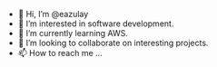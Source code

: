 - 👋 Hi, I’m @eazulay
- 👀 I’m interested in software development.
- 🌱 I’m currently learning AWS.
- 💞️ I’m looking to collaborate on interesting projects.
- 📫 How to reach me ...

<!---
eazulay/eazulay is a ✨ special ✨ repository because its `README.md` (this file) appears on your GitHub profile.
You can click the Preview link to take a look at your changes.
--->
